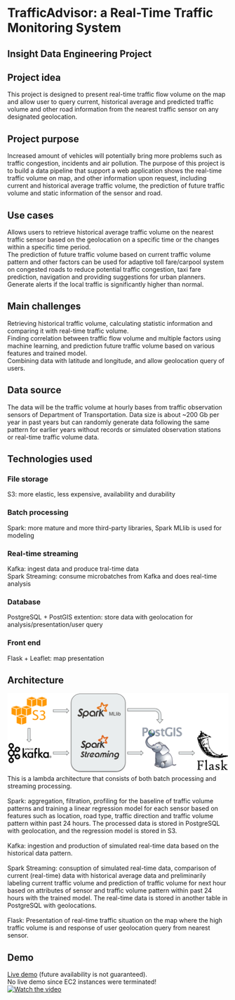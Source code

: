 # TrafficAdvisor: a Real-Time Traffic Monitoring System
## Insight Data Engineering Project
## Project idea
This project is designed to present real-time traffic flow volume on the map and allow user to query current, historical average and predicted traffic volume and other road information from the nearest traffic sensor on any designated geolocation.
## Project purpose
Increased amount of vehicles will potentially bring more problems such as traffic congestion, incidents and air pollution. The purpose of this project is to build a data pipeline that support a web application shows the real-time traffic volume on map, and other information upon request, including current and historical average traffic volume, the prediction of future traffic volume and static information of the sensor and road.
## Use cases
Allows users to retrieve historical average traffic volume on the nearest traffic sensor based on the geolocation on a specific time or the changes within a specific time period.<br>
The prediction of future traffic volume based on current traffic volume pattern and other factors can be used for adaptive toll fare/carpool system on congested roads to reduce potential traffic congestion, taxi fare prediction, navigation and providing suggestions for urban planners.<br>
Generate alerts if the local traffic is significantly higher than normal.
## Main challenges
Retrieving historical traffic volume, calculating statistic information and comparing it with real-time traffic volume.<br>
Finding correlation between traffic flow volume and multiple factors using machine learning, and prediction future traffic volume based on various features and trained model.<br>
Combining data with latitude and longitude, and allow geolocation query of users.
## Data source
The data will be the traffic volume at hourly bases from traffic observation sensors of Department of Transportation. Data size is about ~200 Gb per year in past years but can randomly generate data following the same pattern for earlier years without records or simulated observation stations or real-time traffic volume data.<br>
## Technologies used
### File storage
S3: more elastic, less expensive, availability and durability
### Batch processing
Spark: more mature and more third-party libraries, Spark MLlib is used for modeling
### Real-time streaming
Kafka: ingest data and produce tral-time data<br>
Spark Streaming: consume microbatches from Kafka and does real-time analysis
### Database
PostgreSQL + PostGIS extention: store data with geolocation for analysis/presentation/user query
### Front end
Flask + Leaflet: map presentation
## Architecture
![image](https://raw.githubusercontent.com/YIZHUSTC/InsightDE/master/architecture.png)
This is a lambda architecture that consists of both batch processing and streaming processing.<br><br>
Spark: aggregation, filtration, profiling for the baseline of traffic volume patterns and training a linear regression model for each sensor based on features such as location, road type, traffic direction and traffic volume pattern within past 24 hours. The processed data is stored in PostgreSQL with geolocation, and the regression model is stored in S3.<br><br>
Kafka: ingestion and production of simulated real-time data based on the historical data pattern.<br><br>
Spark Streaming: consuption of simulated real-time data, comparison of current (real-time) data with historical average data and preliminarily labeling current traffic volume and prediction of traffic volume for next hour based on attributes of sensor and traffic volume pattern within past 24 hours with the trained model. The real-time data is stored in another table in PostgreSQL with geolocations.<br><br>
Flask: Presentation of real-time traffic situation on the map where the high traffic volume is and response of user geolocation query from nearest sensor.
## Demo
[Live demo](http://52.89.111.68:5000/) (future availability is not guaranteed).<br>
No live demo since EC2 instances were terminated!<br>
[![Watch the video](https://lh3.googleusercontent.com/Ned_Tu_ge6GgJZ_lIO_5mieIEmjDpq9kfgD05wapmvzcInvT4qQMxhxq_hEazf8ZsqA=s180-rw)](https://www.youtube-nocookie.com/embed/PudAhKbvdb0)
